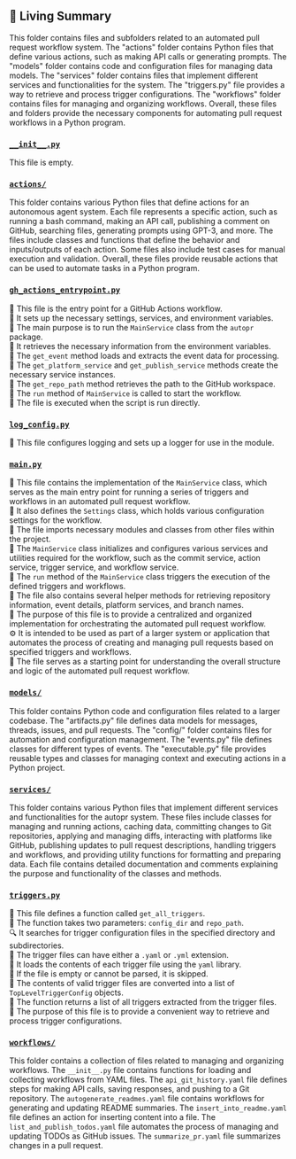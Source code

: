

<!-- Living README Summary -->
## 🌳 Living Summary

This folder contains files and subfolders related to an automated pull request workflow system. The "actions" folder contains Python files that define various actions, such as making API calls or generating prompts. The "models" folder contains code and configuration files for managing data models. The "services" folder contains files that implement different services and functionalities for the system. The "triggers.py" file provides a way to retrieve and process trigger configurations. The "workflows" folder contains files for managing and organizing workflows. Overall, these files and folders provide the necessary components for automating pull request workflows in a Python program.


### [`__init__.py`](https://github.com/raphael-francis/AutoPR-internal/blob/03521e243e018b61236da467e94d47d89783b5e6/./autopr/__init__.py)

This file is empty.  


### [`actions/`](https://github.com/raphael-francis/AutoPR-internal/blob/03521e243e018b61236da467e94d47d89783b5e6/./autopr/actions)

This folder contains various Python files that define actions for an autonomous agent system. Each file represents a specific action, such as running a bash command, making an API call, publishing a comment on GitHub, searching files, generating prompts using GPT-3, and more. The files include classes and functions that define the behavior and inputs/outputs of each action. Some files also include test cases for manual execution and validation. Overall, these files provide reusable actions that can be used to automate tasks in a Python program.  


### [`gh_actions_entrypoint.py`](https://github.com/raphael-francis/AutoPR-internal/blob/03521e243e018b61236da467e94d47d89783b5e6/./autopr/gh_actions_entrypoint.py)

📄 This file is the entry point for a GitHub Actions workflow.    
🔧 It sets up the necessary settings, services, and environment variables.    
🤖 The main purpose is to run the `MainService` class from the `autopr` package.    
🎯 It retrieves the necessary information from the environment variables.    
📝 The `get_event` method loads and extracts the event data for processing.    
🔑 The `get_platform_service` and `get_publish_service` methods create the necessary service instances.    
📂 The `get_repo_path` method retrieves the path to the GitHub workspace.    
📝 The `run` method of `MainService` is called to start the workflow.    
🚀 The file is executed when the script is run directly.  


### [`log_config.py`](https://github.com/raphael-francis/AutoPR-internal/blob/03521e243e018b61236da467e94d47d89783b5e6/./autopr/log_config.py)

📝 This file configures logging and sets up a logger for use in the module.  


### [`main.py`](https://github.com/raphael-francis/AutoPR-internal/blob/03521e243e018b61236da467e94d47d89783b5e6/./autopr/main.py)

📝 This file contains the implementation of the `MainService` class, which serves as the main entry point for running a series of triggers and workflows in an automated pull request workflow.  
🔧 It also defines the `Settings` class, which holds various configuration settings for the workflow.  
📂 The file imports necessary modules and classes from other files within the project.  
🔀 The `MainService` class initializes and configures various services and utilities required for the workflow, such as the commit service, action service, trigger service, and workflow service.  
🔄 The `run` method of the `MainService` class triggers the execution of the defined triggers and workflows.  
🔧 The file also contains several helper methods for retrieving repository information, event details, platform services, and branch names.  
🚀 The purpose of this file is to provide a centralized and organized implementation for orchestrating the automated pull request workflow.  
⚙️ It is intended to be used as part of a larger system or application that automates the process of creating and managing pull requests based on specified triggers and workflows.  
📖 The file serves as a starting point for understanding the overall structure and logic of the automated pull request workflow.  


### [`models/`](https://github.com/raphael-francis/AutoPR-internal/blob/03521e243e018b61236da467e94d47d89783b5e6/./autopr/models)

This folder contains Python code and configuration files related to a larger codebase. The "artifacts.py" file defines data models for messages, threads, issues, and pull requests. The "config/" folder contains files for automation and configuration management. The "events.py" file defines classes for different types of events. The "executable.py" file provides reusable types and classes for managing context and executing actions in a Python project.  


### [`services/`](https://github.com/raphael-francis/AutoPR-internal/blob/03521e243e018b61236da467e94d47d89783b5e6/./autopr/services)

This folder contains various Python files that implement different services and functionalities for the autopr system. These files include classes for managing and running actions, caching data, committing changes to Git repositories, applying and managing diffs, interacting with platforms like GitHub, publishing updates to pull request descriptions, handling triggers and workflows, and providing utility functions for formatting and preparing data. Each file contains detailed documentation and comments explaining the purpose and functionality of the classes and methods.  


### [`triggers.py`](https://github.com/raphael-francis/AutoPR-internal/blob/03521e243e018b61236da467e94d47d89783b5e6/./autopr/triggers.py)

📄 This file defines a function called `get_all_triggers`.    
📁 The function takes two parameters: `config_dir` and `repo_path`.    
🔍 It searches for trigger configuration files in the specified directory and subdirectories.    
🔧 The trigger files can have either a `.yaml` or `.yml` extension.    
🔐 It loads the contents of each trigger file using the `yaml` library.    
🔁 If the file is empty or cannot be parsed, it is skipped.    
📝 The contents of valid trigger files are converted into a list of `TopLevelTriggerConfig` objects.    
🔀 The function returns a list of all triggers extracted from the trigger files.    
📌 The purpose of this file is to provide a convenient way to retrieve and process trigger configurations.  


### [`workflows/`](https://github.com/raphael-francis/AutoPR-internal/blob/03521e243e018b61236da467e94d47d89783b5e6/./autopr/workflows)

This folder contains a collection of files related to managing and organizing workflows. The `__init__.py` file contains functions for loading and collecting workflows from YAML files. The `api_git_history.yaml` file defines steps for making API calls, saving responses, and pushing to a Git repository. The `autogenerate_readmes.yaml` file contains workflows for generating and updating README summaries. The `insert_into_readme.yaml` file defines an action for inserting content into a file. The `list_and_publish_todos.yaml` file automates the process of managing and updating TODOs as GitHub issues. The `summarize_pr.yaml` file summarizes changes in a pull request.  

<!-- Living README Summary -->